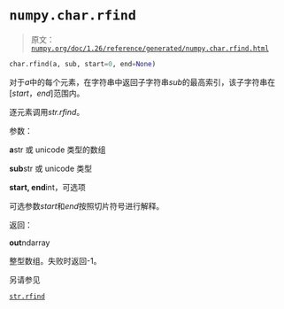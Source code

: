 # `numpy.char.rfind`

> 原文：[`numpy.org/doc/1.26/reference/generated/numpy.char.rfind.html`](https://numpy.org/doc/1.26/reference/generated/numpy.char.rfind.html)

```py
char.rfind(a, sub, start=0, end=None)
```

对于*a*中的每个元素，在字符串中返回子字符串*sub*的最高索引，该子字符串在[*start*，*end*]范围内。

逐元素调用*str.rfind*。

参数：

**a**str 或 unicode 类型的数组

**sub**str 或 unicode 类型

**start, end**int，可选项

可选参数*start*和*end*按照切片符号进行解释。

返回：

**out**ndarray

整型数组。失败时返回-1。

另请参见

[`str.rfind`](https://docs.python.org/3/library/stdtypes.html#str.rfind "(在 Python v3.11 中)")
